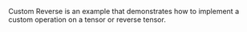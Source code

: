 Custom Reverse is an example that demonstrates how to implement a custom operation on 
a tensor or reverse tensor.